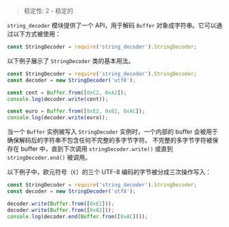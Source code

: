 
> 稳定性: 2 - 稳定的

`string_decoder` 模块提供了一个 API，用于解码 `Buffer` 对象成字符串。它可以通过以下方式被使用：

```js
const StringDecoder = require('string_decoder').StringDecoder;
```

以下例子展示了 `StringDecoder` 类的基本用法。

```js
const StringDecoder = require('string_decoder').StringDecoder;
const decoder = new StringDecoder('utf8');

const cent = Buffer.from([0xC2, 0xA2]);
console.log(decoder.write(cent));

const euro = Buffer.from([0xE2, 0x82, 0xAC]);
console.log(decoder.write(euro));
```

当一个 `Buffer` 实例被写入 `StringDecoder` 实例时，一个内部的 buffer 会被用于确保解码后的字符串不包含任何不完整的多字节字符。
不完整的多字节字符被保存在 buffer 中，直到下次调用 `stringDecoder.write()` 或直到 `stringDecoder.end()` 被调用。

以下例子中，欧元符号（`€`）的三个 UTF-8 编码的字节被分成三次操作写入：

```js
const StringDecoder = require('string_decoder').StringDecoder;
const decoder = new StringDecoder('utf8');

decoder.write(Buffer.from([0xE2]));
decoder.write(Buffer.from([0x82]));
console.log(decoder.end(Buffer.from([0xAC])));
```

